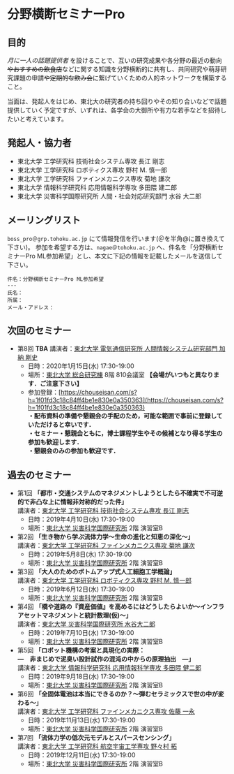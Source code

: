 # 分野横断セミナーPro
## 目的
*月に一人の話題提供者* を設けることで、互いの研究成果や各分野の最近の動向~~やおすすめの飲食店~~などに関する知識を分野横断的に共有し、共同研究や萌芽研究課題の申請~~や定期的な飲み会~~に繋げていくための人的ネットワークを構築すること。

当面は、発起人をはじめ、東北大の研究者の持ち回りやその知り合いなどで話題提供していく予定ですが、いずれは、各学会の大御所や有力な若手などを招待したいと考えています。

## 発起人・協力者
- 東北大学 工学研究科 技術社会システム専攻 長江 剛志
- 東北大学 工学研究科 ロボティクス専攻 野村 M. 慎一郎
- 東北大学 工学研究科 ファインメカニクス専攻 菊地 謙次
- 東北大学 情報科学研究科 応用情報科学専攻 多田隈 建二郎
- 東北大学 災害科学国際研究所 人間・社会対応研究部門 水谷 大二郎

## メーリングリスト
```boss_pro＠grp.tohoku.ac.jp``` にて情報発信を行います(＠を半角@に置き換えて下さい)。
参加を希望する方は、```nagae＠tohoku.ac.jp``` へ、件名を「分野横断セミナーPro ML参加希望」とし、本文に下記の情報を記載したメールを送信して下さい。

```
件名：分野横断セミナーPro ML参加希望
---
氏名：
所属：
メール・アドレス：
```

## 次回のセミナー
- 第8回 **TBA**
講演者：[東北大学 電気通信研究所 人間情報システム研究部門 加納 剛史](https://researchmap.jp/read0156300/)
  - 日時：2020年1月15日(水) 17:30-19:00
  - 場所：[東北大学 総合研究棟]() 8階 810会議室 **【会場がいつもと異なります．ご注意下さい】**
  - 参加登録：[https://chouseisan.com/s?h=1f01fd3c18c84ff4be1e830e0a350363](https://chouseisan.com/s?h=1f01fd3c18c84ff4be1e830e0a350363)  
  __・配布資料の準備や懇親会の手配のため，可能な範囲で事前に登録していただけると幸いです．__  
  __・セミナー・懇親会ともに，博士課程学生やその候補となり得る学生の参加も歓迎します．__  
  __・懇親会のみの参加も歓迎です．__  

## 過去のセミナー
- 第1回 **「都市・交通システムのマネジメントしようとしたら不確実で不可逆的で非凸な上に情報非対称的だった件」**  
講演者：[東北大学 工学研究科 技術社会システム専攻 長江 剛志](https://researchmap.jp/7000003472/)
  - 日時：2019年4月10日(水) 17:30-19:00 
  - 場所：[東北大学 災害科学国際研究所](http://irides.tohoku.ac.jp/access/index.html) 2階 演習室B
- 第2回 **「生き物から学ぶ流体力学～生命の進化と知恵の深化～」**  
講演者：[東北大学 工学研究科 ファインメカニクス専攻 菊地 謙次](https://researchmap.jp/7000010036/)
  - 日時：2019年5月8日(水) 17:30-19:00
  - 場所：[東北大学 災害科学国際研究所](http://irides.tohoku.ac.jp/access/index.html) 2階 演習室B
- 第3回 **「大人のためのボトムアップ式人工細胞工学概論」**  
講演者：[東北大学 工学研究科 ロボティクス専攻 野村 M. 慎一郎](https://researchmap.jp/read0156340/)
  - 日時：2019年6月12日(水) 17:30-19:00
  - 場所：[東北大学 災害科学国際研究所](http://irides.tohoku.ac.jp/access/index.html) 2階 演習室B
- 第4回 **「橋や道路の『資産価値』を高めるにはどうしたらよいか〜インフラアセットマネジメントと統計数理(仮)〜」**  
講演者：[東北大学 災害科学国際研究所 水谷大二郎](http://strep.main.jp/modules/pico/index.php?content_id=62)
  - 日時：2019年7月10日(水) 17:30-19:00
  - 場所：[東北大学 災害科学国際研究所](http://irides.tohoku.ac.jp/access/index.html) 2階 演習室B
- 第5回 **「ロボット機構の考案と具現化の実際：<br>―　非まじめで泥臭い設計試作の混沌の中からの原理抽出　―」**  
講演者：[東北大学 情報科学研究科 応用情報科学専攻 多田隈 健二郎](https://researchmap.jp/7000019110/)
  - 日時：2019年9月18日(水) 17:30-19:00
  - 場所：[東北大学 災害科学国際研究所](http://irides.tohoku.ac.jp/access/index.html) 2階 演習室B
- 第6回 **「全固体電池は本当にできるのか？〜弾むセラミックスで世の中が変わる〜」**  
講演者：[東北大学 工学研究科 ファインメカニクス専攻 佐藤 一永](https://researchmap.jp/read0210604/)
  - 日時：2019年11月13日(水) 17:30-19:00
  - 場所：[東北大学 災害科学国際研究所](http://irides.tohoku.ac.jp/access/index.html) 2階 演習室B
- 第7回 **「流体力学の低次元モデルとスパースセンシング」**  
講演者：[東北大学 工学研究科 航空宇宙工学専攻 野々村 拓](https://researchmap.jp/7000019134/)
  - 日時：2019年12月11日(水) 17:30-19:00
  - 場所：[東北大学 災害科学国際研究所](http://irides.tohoku.ac.jp/access/index.html) 2階 演習室B
  
